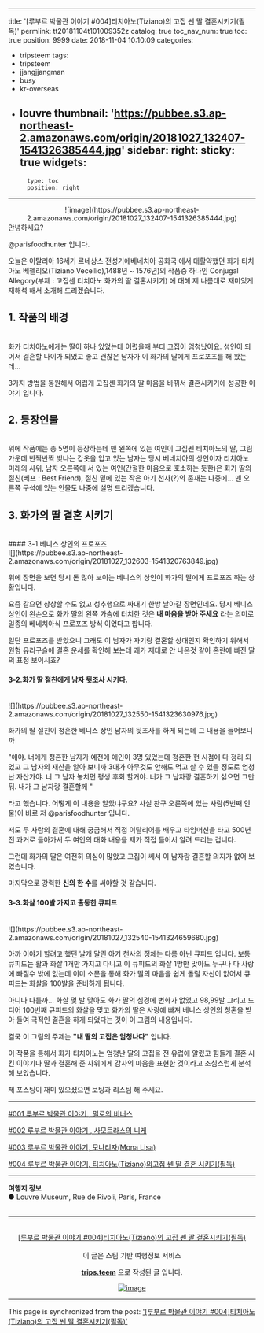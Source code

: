 
---
title: '[루부르 박물관 이야기 #004]티치아노(Tiziano)의 고집 쎈 딸 결혼시키기(필독)'
permlink: tt20181104t101009352z
catalog: true
toc_nav_num: true
toc: true
position: 9999
date: 2018-11-04 10:10:09
categories:
- tripsteem
tags:
- tripsteem
- jjangjjangman
- busy
- kr-overseas
- louvre
thumbnail: 'https://pubbee.s3.ap-northeast-2.amazonaws.com/origin/20181027_132407-1541326385444.jpg'
sidebar:
    right:
        sticky: true
widgets:
    -
        type: toc
        position: right
---


<center>![image](https://pubbee.s3.ap-northeast-2.amazonaws.com/origin/20181027_132407-1541326385444.jpg)</center>
안녕하세요?

@parisfoodhunter 입니다.

오늘은 이탈리아 16세기 르네상스 전성기에베네치아 공화국 에서 대활약했던 화가 티치아노 베첼리오(Tiziano Vecellio),1488년 ~ 1576년)의 작품중 하나인 Conjugal Allegory(부제 : 고집센 티치아노 화가의 딸 결혼시키기) 에 대해 제 나름대로 재미있게 재해석 해서 소개해 드리겠습니다. 

## 1. 작품의 배경
<br>
화가 티치아노에게는 딸이 하나 있었는데 어렸을때 부터 고집이 엄청났어요. 성인이 되어서 결혼할 나이가 되었고 좋고 괜찮은 남자가 이 화가의 딸에게 프로포즈를 해 왔는데...

3가지 방법을 동원해서 어렵게 고집센 화가의 딸 마음을 바꿔서 결혼시키기에 성공한 이야기 입니다.

## 2. 등장인물
<br>
위에 작품에는 총 5명이 등장하는데 맨 왼쪽에 있는 여인이 고집쎈 티치아노의 딸, 그림 가운데 반짝반짝 빛나는 갑옷을 입고 있는 남자는 당시 베네치아의 상인이자 티치아노 미래의 사위, 남자 오른쪽에 서 있는 여인(간절한 마음으로 호소하는 듯한)은 화가 딸의 절친(베프 : Best Friend), 절친 밑에 있는 작은 아기 천사(?)의 존재는 나중에... 맨 오른쪽 구석에 있는 인물도 나중에 설명 드리겠습니다. 

## 3. 화가의 딸 결혼 시키기
<br>
#### 3-1.베니스 상인의 프로포즈
<br>
![](https://pubbee.s3.ap-northeast-2.amazonaws.com/origin/20181027_132603-1541320763849.jpg)

위에 장면을 보면 당시 돈 많아 보이는 베니스의 상인이 화가의 딸에게 프로포즈 하는 상황입니다. 

요즘 같으면 상상할 수도 없고 성추행으로 싸대기 한방 날아갈 장면인데요. 당시 베니스 상인이 왼손으로 화가 딸의 왼쪽 가슴에 터치한 것은 **내 마음을 받아 주세요** 라는 의미로 일종의 베네치아식 프로포즈 방식 이었다고 합니다. 

일단 프로포즈를 받았으니 그래도 이 남자가 자기랑 결혼할 상대인지 확인하기 위해서 원형 유리구슬에 결혼 운세를 확인해 보는데 괘가 제대로 안 나온것 같아 혼란에 빠진 딸의 표정 보이시죠?

#### 3-2.화가 딸 절친에게 남자 뒷조사 시키다.
<br>
![](https://pubbee.s3.ap-northeast-2.amazonaws.com/origin/20181027_132550-1541323630976.jpg)

화가의 딸 절친이 청혼한 베니스 상인 남자의 뒷조사를 하게 되는데 그 내용을 들어보니까

"얘야. 너에게 청혼한 남자가 예전에 애인이 3명 있었는데 청혼한 현 시점에 다 정리 되었고 그 남자의 재산을 알아 보니까 3대가 아무것도 안해도 먹고 살 수 있을 정도로 엄청난 자산가야. 너 그 남자 놓치면 평생 후회 할거야. 너가 그 남자랑 결혼하기 싫으면 그만 둬. 내가 그 남자랑 결혼할께 "

라고 했습니다. 어떻게 이 내용을 알았냐구요? 사실 찬구 오른쪽에 있는 사람(5번째 인물)이 바로 저 @parisfoodhunter 입니다.

저도 두 사람의 결혼에 대해 궁금해서 직접 이탈리어를 배우고 타임머신을 타고 500년전 과거로 돌아가서 두 여인의 대화 내용을 제가 직접 들어서 알려 드리는 겁니다.

그런데 화가의 딸은 여전히 의심이 많았고 고집이 쎄서 이 남자랑 결혼할 의지가 없어 보였습니다.

마지막으로 강력한 **신의 한 수**를 써야할 것 같습니다. 

#### 3-3.화살 100발 가지고 출동한 큐피드
<br>
![](https://pubbee.s3.ap-northeast-2.amazonaws.com/origin/20181027_132540-1541324659680.jpg)

아까 이야기 할려고 했던 날개 달린 아기 천사의 정체는 다름 아닌 큐피드 입니다. 보통 큐피드는 활과 화살 1개만 가지고 다니고 이 큐피드의 화살 1방만 맞아도 누구나 다 사랑에 빠질수 밖에 없는데 이미 소문을 통해 화가 딸의 마음을 쉽게 돌릴 자신이 없어서 큐피드는 화살을 100발을 준비하게 됩니다. 

아니나 다를까... 화살 몇 발 맞아도 화가 딸의 심경에 변화가 없었고 98,99발 그리고 드디어 100번째 큐피드의 화살을 맞고 화가의 딸은 사랑에 빠져 베니스 상인의 청혼을 받아 들여 극적인 결혼을 하게 되었다는 것이 이 그림의 내용입니다.

결국 이 그림의 주제는 **"내 딸의 고집은 엄청나다"** 입니다. 

이 작품을 통해서 화가 티치아노는 엄청난 딸의 고집을 전 유럽에 알렸고 힘들게 결혼 시킨 이야기나 딸과 결혼해 준 사위에게 감사의 마음을 표현한 것이라고 조심스럽게 분석해 보았습니다. 

제 포스팅이 재미 있으셨으면  보팅과 리스팀 해 주세요. 

***

[#001 루부르 박물관 이야기 , 밀로의 비너스](https://steemit.com/tripsteem/@parisfoodhunter/tt20181025t202404042z)

[#002 루부르 박물관 이야기 , 사모트라스의 니케](https://steemit.com/tripsteem/@parisfoodhunter/tt20181029t101559025z)

[#003 루부르 박물관 이야기, 모나리자(Mona Lisa)](https://steemit.com/tripsteem/@parisfoodhunter/tt20181101t111419700z)

[#004 루부르 박물관 이야기, 티치아노(Tiziano)의고집 쎈 딸 결혼 시키기(필독)](https://steemit.com/tripsteem/@parisfoodhunter/tt20181104t101009352z)






<hr><b>여행지 정보</b><br/>● Louvre Museum, Rue de Rivoli, Paris, France<br/><br/><hr><br/><center><a href='https://kr.tripsteem.com/post/tt20181104t101009352z'>[루부르 박물관 이야기 #004]티치아노(Tiziano)의 고집 쎈 딸 결혼시키기(필독) </a></center><br>
<center>
이 글은 스팀 기반 여행정보 서비스

<a href='https://kr.tripsteem.com/'><b>trips.teem</b></a> 으로 작성된 글 입니다.

<a href='https://kr.tripsteem.com/'>![image](https://cdn.steemitimages.com/DQmUz3C3gqtbaSHyXqLNiyjGgzT9sdDFxgJgADAj9hhxwpb/banner_fall.jpg)</a>
</center>

- - -

This page is synchronized from the post: ['[루부르 박물관 이야기 #004]티치아노(Tiziano)의 고집 쎈 딸 결혼시키기(필독)'](https://steemit.com/@parisfoodhunter/tt20181104t101009352z)
